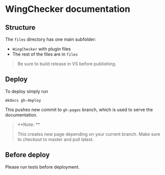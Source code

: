 # WingChecker documentation

## Structure

The `files` directory has one main subfolder:
- `WingChecker` with plugin files
- The rest of the files are in `files`

> Be sure to build release in VS before publishing.

## Deploy

To deploy simply run

```
mkdocs gh-deploy
```

This pushes new commit to `gh-pages` branch, which is used to serve the documentation.

> **Note: **
>
> This creates new page depending on your current branch. Make sure to checkout to master and pull latest.

## Before deploy

Please run tests before deployment. 